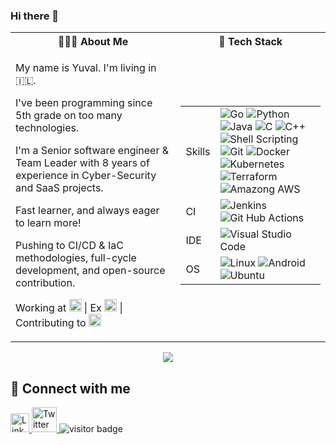 ### Hi there 👋

<table>
  <tr>
    <th> 👨🏽‍💻 About Me </th>
    <th> 💼 Tech Stack </th>
  </tr>
<tr>
<td>

My name is Yuval. I'm living in 🇮🇱.

I've been programming since 5th grade on too many technologies.

I'm a Senior software engineer & Team Leader with 8 years of experience in Cyber-Security and SaaS projects.

Fast learner, and always eager to learn more!

Pushing to CI/CD & IaC methodologies, full-cycle development, and open-source contribution.

Working at <img src="https://avatars.githubusercontent.com/u/12783832?s=200&v=4" width="20" alt="Aqua Security" >
|
Ex <img src="https://avatars.githubusercontent.com/u/33972111?s=200&v=4" width="20" alt="Red Hat">
|
Contributing to <img src="https://avatars.githubusercontent.com/u/13629408?s=200&v=4" width="20" alt="Kubernetes" >

</td>
<td>

<table>
  <tr>
    <td> Skills </td>
    <td>
      <!-- Programming Languages -->
      <img src="https://img.shields.io/badge/Go-00ADD8?style=flat&logo=go&logoColor=white" alt="Go" >
      <img src="https://img.shields.io/badge/Python-14354C?style=flat&logo=python&logoColor=white" alt="Python" >
      <img src="https://img.shields.io/badge/Java-ED8B00?style=flat&logo=java&logoColor=white" alt="Java" >
      <img src="https://img.shields.io/badge/C-00599C?style=flat&logo=c&logoColor=white" alt="C">
      <img src="https://img.shields.io/badge/C%2B%2B-00599C?style=flat&logo=c%2B%2B&logoColor=white" alt="C++" >
      <img src="https://img.shields.io/badge/Shell_Script-121011?style=flat&logo=gnu-bash&logoColor=white" alt="Shell Scripting" >
      <br/>
      <!-- Technologies -->
      <img src="https://img.shields.io/badge/GIT-E44C30?style=flat&logo=git&logoColor=white" alt="Git" >
      <img src="https://img.shields.io/badge/docker-%230db7ed.svg?style=flat&logo=docker&logoColor=white" alt="Docker" >
      <img src="https://img.shields.io/badge/kubernetes-%23326ce5.svg?style=flat&logo=kubernetes&logoColor=white" alt="Kubernetes" >
      <img src="https://img.shields.io/badge/terraform-%235835CC.svg?style=flat&logo=terraform&logoColor=white" alt="Terraform" >
      <!-- Cloud -->
      <img src="https://img.shields.io/badge/Amazon_AWS-FF9900?style=flat&logo=amazonaws&logoColor=white" alt="Amazong AWS" />
    </td>
  </tr>
  <tr>
    <td> CI </td>
    <td>
      <img src="https://img.shields.io/badge/Jenkins-D24939?style=flat&logo=Jenkins&logoColor=white" alt="Jenkins" />
      <img src="https://img.shields.io/badge/GitHub_Actions-2088FF?style=flat&logo=github-actions&logoColor=white" alt="Git Hub Actions" />
    </td>
  </tr>
  <tr>
    <td> IDE </td>
    <td>
      <img src="https://img.shields.io/badge/Visual_Studio_Code-0078D4?style=flat&logo=visual%20studio%20code&logoColor=white" alt="Visual Studio Code"/>
    </td>
  <tr>
  <tr>
    <td> OS </td>
    <td>
      <img src="https://img.shields.io/badge/Linux-FCC624?style=flat&logo=linux&logoColor=black" alt="Linux" />
      <img src="https://img.shields.io/badge/Android-3DDC84?style=flat&logo=android&logoColor=white" alt="Android" />
      <img src="https://img.shields.io/badge/Ubuntu-E95420?style=flat&logo=ubuntu&logoColor=white" alt="Ubuntu" />
    </td>
  </tr>
</table>

</td>
</tr>
</table>

<p align="center">
  <img src="https://github-readme-stats.vercel.app/api?username=YuviGold&show_icons=true" align="center" />
</p>

## 💬 Connect with me

<a href="https://www.linkedin.com/in/yuvalgoldberg/">
  <img src="https://cdn.worldvectorlogo.com/logos/linkedin-icon-2.svg" title="Linkedin" alt="Linkedin Account" width="30"/>
</a>
<a href="https://twitter.com/yuvigold">
  <img src="https://cdn.worldvectorlogo.com/logos/twitter-6.svg" title="Twitter" alt="Twitter Account" width="40"/>
</a>
<!--
<a href="mailto:@gmail.com">
  <img src="https://cdn.worldvectorlogo.com/logos/gmail-icon-2.svg" title="Gmail" alt="Gmail Account" width="40"/>
</a>
-->
<img src="https://visitor-badge.glitch.me/badge?page_id=yuvigold.yuvigold" alt="visitor badge"/>

<!--
**YuviGold/YuviGold** is a ✨ _special_ ✨ repository because its `README.md` (this file) appears on your GitHub profile.

Here are some ideas to get you started:

- 🔭 I’m currently working on ...
- 🌱 I’m currently learning ...
- 👯 I’m looking to collaborate on ...
- 🤔 I’m looking for help with ...
- 💬 Ask me about ...
- 📫 How to reach me: ...
- 😄 Pronouns: ...
- ⚡ Fun fact: ...
-->
